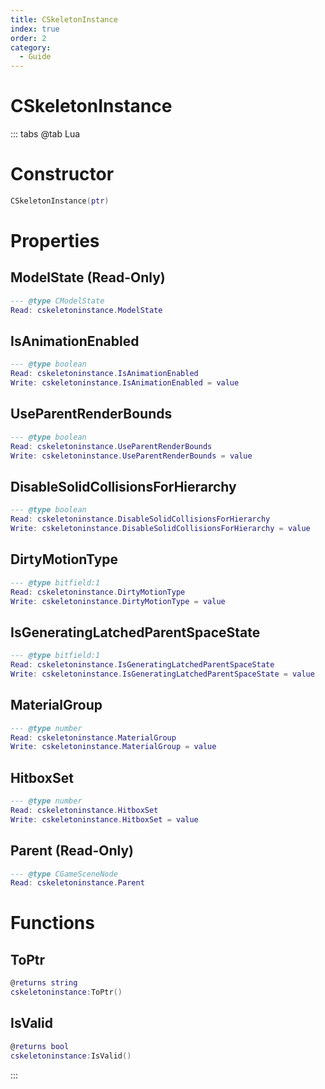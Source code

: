 ```yaml
---
title: CSkeletonInstance
index: true
order: 2
category:
  - Guide
---
```


# CSkeletonInstance

::: tabs
@tab Lua
# Constructor
```lua
CSkeletonInstance(ptr)
```
# Properties
## ModelState (Read-Only)
```lua
--- @type CModelState
Read: cskeletoninstance.ModelState
```
## IsAnimationEnabled 
```lua
--- @type boolean
Read: cskeletoninstance.IsAnimationEnabled
Write: cskeletoninstance.IsAnimationEnabled = value
```
## UseParentRenderBounds 
```lua
--- @type boolean
Read: cskeletoninstance.UseParentRenderBounds
Write: cskeletoninstance.UseParentRenderBounds = value
```
## DisableSolidCollisionsForHierarchy 
```lua
--- @type boolean
Read: cskeletoninstance.DisableSolidCollisionsForHierarchy
Write: cskeletoninstance.DisableSolidCollisionsForHierarchy = value
```
## DirtyMotionType 
```lua
--- @type bitfield:1
Read: cskeletoninstance.DirtyMotionType
Write: cskeletoninstance.DirtyMotionType = value
```
## IsGeneratingLatchedParentSpaceState 
```lua
--- @type bitfield:1
Read: cskeletoninstance.IsGeneratingLatchedParentSpaceState
Write: cskeletoninstance.IsGeneratingLatchedParentSpaceState = value
```
## MaterialGroup 
```lua
--- @type number
Read: cskeletoninstance.MaterialGroup
Write: cskeletoninstance.MaterialGroup = value
```
## HitboxSet 
```lua
--- @type number
Read: cskeletoninstance.HitboxSet
Write: cskeletoninstance.HitboxSet = value
```
## Parent (Read-Only)
```lua
--- @type CGameSceneNode
Read: cskeletoninstance.Parent
```
# Functions
## ToPtr
```lua
@returns string
cskeletoninstance:ToPtr()
```
## IsValid
```lua
@returns bool
cskeletoninstance:IsValid()
```

:::